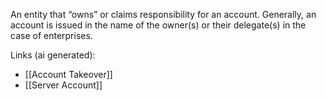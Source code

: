 An entity that “owns” or claims responsibility for an account. Generally, an account is issued in the name of the owner(s) or their delegate(s) in the case of enterprises.

Links (ai generated):
 - [[Account Takeover]]
 - [[Server Account]]
